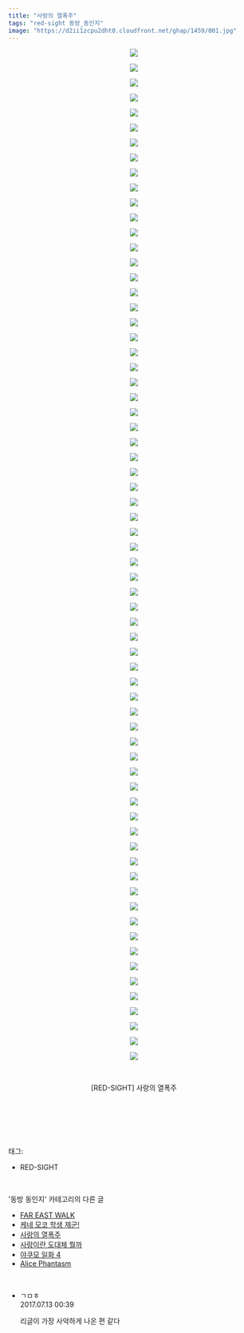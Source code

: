 ```yaml
---
title: "사랑의 열폭주"
tags: "red-sight 동방_동인지"
image: "https://d2ii1zcpu2dht0.cloudfront.net/ghap/1459/001.jpg"
---
```

<div class="article">
<p style="text-align: center; clear: none; float: none;"><img src="{{ site.imgserver9 }}/ghap/1459/001.jpg"/></p>
<p style="text-align: center; clear: none; float: none;"><img src="{{ site.imgserver9 }}/ghap/1459/002.jpg"/></p>
<p style="text-align: center; clear: none; float: none;"><img src="{{ site.imgserver9 }}/ghap/1459/003.jpg"/></p>
<p style="text-align: center; clear: none; float: none;"><img src="{{ site.imgserver9 }}/ghap/1459/004.jpg"/></p>
<p style="text-align: center; clear: none; float: none;"><img src="{{ site.imgserver9 }}/ghap/1459/005.jpg"/></p>
<p style="text-align: center; clear: none; float: none;"><img src="{{ site.imgserver9 }}/ghap/1459/006.jpg"/></p>
<p style="text-align: center; clear: none; float: none;"><img src="{{ site.imgserver9 }}/ghap/1459/007.jpg"/></p>
<p style="text-align: center; clear: none; float: none;"><img src="{{ site.imgserver9 }}/ghap/1459/008.jpg"/></p>
<p style="text-align: center; clear: none; float: none;"><img src="{{ site.imgserver9 }}/ghap/1459/009.jpg"/></p>
<p style="text-align: center; clear: none; float: none;"><img src="{{ site.imgserver9 }}/ghap/1459/010.jpg"/></p>
<p style="text-align: center; clear: none; float: none;"><img src="{{ site.imgserver9 }}/ghap/1459/011.jpg"/></p>
<p style="text-align: center; clear: none; float: none;"><img src="{{ site.imgserver9 }}/ghap/1459/012.jpg"/></p>
<p style="text-align: center; clear: none; float: none;"><img src="{{ site.imgserver9 }}/ghap/1459/013.jpg"/></p>
<p style="text-align: center; clear: none; float: none;"><img src="{{ site.imgserver9 }}/ghap/1459/014.jpg"/></p>
<p style="text-align: center; clear: none; float: none;"><img src="{{ site.imgserver9 }}/ghap/1459/015.jpg"/></p>
<p style="text-align: center; clear: none; float: none;"><img src="{{ site.imgserver9 }}/ghap/1459/016.jpg"/></p>
<p style="text-align: center; clear: none; float: none;"><img src="{{ site.imgserver9 }}/ghap/1459/017.jpg"/></p>
<p style="text-align: center; clear: none; float: none;"><img src="{{ site.imgserver9 }}/ghap/1459/018.jpg"/></p>
<p style="text-align: center; clear: none; float: none;"><img src="{{ site.imgserver9 }}/ghap/1459/019.jpg"/></p>
<p style="text-align: center; clear: none; float: none;"><img src="{{ site.imgserver9 }}/ghap/1459/020.jpg"/></p>
<p style="text-align: center; clear: none; float: none;"><img src="{{ site.imgserver9 }}/ghap/1459/021.jpg"/></p>
<p style="text-align: center; clear: none; float: none;"><img src="{{ site.imgserver9 }}/ghap/1459/022.jpg"/></p>
<p style="text-align: center; clear: none; float: none;"><img src="{{ site.imgserver9 }}/ghap/1459/023.jpg"/></p>
<p style="text-align: center; clear: none; float: none;"><img src="{{ site.imgserver9 }}/ghap/1459/024.jpg"/></p>
<p style="text-align: center; clear: none; float: none;"><img src="{{ site.imgserver9 }}/ghap/1459/025.jpg"/></p>
<p style="text-align: center; clear: none; float: none;"><img src="{{ site.imgserver9 }}/ghap/1459/026.jpg"/></p>
<p style="text-align: center; clear: none; float: none;"><img src="{{ site.imgserver9 }}/ghap/1459/027.jpg"/></p>
<p style="text-align: center; clear: none; float: none;"><img src="{{ site.imgserver9 }}/ghap/1459/028.jpg"/></p>
<p style="text-align: center; clear: none; float: none;"><img src="{{ site.imgserver9 }}/ghap/1459/029.jpg"/></p>
<p style="text-align: center; clear: none; float: none;"><img src="{{ site.imgserver9 }}/ghap/1459/030.jpg"/></p>
<p style="text-align: center; clear: none; float: none;"><img src="{{ site.imgserver9 }}/ghap/1459/031.jpg"/></p>
<p style="text-align: center; clear: none; float: none;"><img src="{{ site.imgserver9 }}/ghap/1459/032.jpg"/></p>
<p style="text-align: center; clear: none; float: none;"><img src="{{ site.imgserver9 }}/ghap/1459/033.jpg"/></p>
<p style="text-align: center; clear: none; float: none;"><img src="{{ site.imgserver9 }}/ghap/1459/034.jpg"/></p>
<p style="text-align: center; clear: none; float: none;"><img src="{{ site.imgserver9 }}/ghap/1459/035.jpg"/></p>
<p style="text-align: center; clear: none; float: none;"><img src="{{ site.imgserver9 }}/ghap/1459/036.jpg"/></p>
<p style="text-align: center; clear: none; float: none;"><img src="{{ site.imgserver9 }}/ghap/1459/037.jpg"/></p>
<p style="text-align: center; clear: none; float: none;"><img src="{{ site.imgserver9 }}/ghap/1459/038.jpg"/></p>
<p style="text-align: center; clear: none; float: none;"><img src="{{ site.imgserver9 }}/ghap/1459/039.jpg"/></p>
<p style="text-align: center; clear: none; float: none;"><img src="{{ site.imgserver9 }}/ghap/1459/040.jpg"/></p>
<p style="text-align: center; clear: none; float: none;"><img src="{{ site.imgserver9 }}/ghap/1459/041.jpg"/></p>
<p style="text-align: center; clear: none; float: none;"><img src="{{ site.imgserver9 }}/ghap/1459/042.jpg"/></p>
<p style="text-align: center; clear: none; float: none;"><img src="{{ site.imgserver9 }}/ghap/1459/043.jpg"/></p>
<p style="text-align: center; clear: none; float: none;"><img src="{{ site.imgserver9 }}/ghap/1459/044.jpg"/></p>
<p style="text-align: center; clear: none; float: none;"><img src="{{ site.imgserver9 }}/ghap/1459/045.jpg"/></p>
<p style="text-align: center; clear: none; float: none;"><img src="{{ site.imgserver9 }}/ghap/1459/046.jpg"/></p>
<p style="text-align: center; clear: none; float: none;"><img src="{{ site.imgserver9 }}/ghap/1459/047.jpg"/></p>
<p style="text-align: center; clear: none; float: none;"><img src="{{ site.imgserver9 }}/ghap/1459/048.jpg"/></p>
<p style="text-align: center; clear: none; float: none;"><img src="{{ site.imgserver9 }}/ghap/1459/049.jpg"/></p>
<p style="text-align: center; clear: none; float: none;"><img src="{{ site.imgserver9 }}/ghap/1459/050.jpg"/></p>
<p style="text-align: center; clear: none; float: none;"><img src="{{ site.imgserver9 }}/ghap/1459/051.jpg"/></p>
<p style="text-align: center; clear: none; float: none;"><img src="{{ site.imgserver9 }}/ghap/1459/052.jpg"/></p>
<p style="text-align: center; clear: none; float: none;"><img src="{{ site.imgserver9 }}/ghap/1459/053.jpg"/></p>
<p style="text-align: center; clear: none; float: none;"><img src="{{ site.imgserver9 }}/ghap/1459/054.jpg"/></p>
<p style="text-align: center; clear: none; float: none;"><img src="{{ site.imgserver9 }}/ghap/1459/055.jpg"/></p>
<p style="text-align: center; clear: none; float: none;"><img src="{{ site.imgserver9 }}/ghap/1459/056.jpg"/></p>
<p style="text-align: center; clear: none; float: none;"><img src="{{ site.imgserver9 }}/ghap/1459/057.jpg"/></p>
<p style="text-align: center; clear: none; float: none;"><img src="{{ site.imgserver9 }}/ghap/1459/058.jpg"/></p>
<p style="text-align: center; clear: none; float: none;"><img src="{{ site.imgserver9 }}/ghap/1459/059.jpg"/></p>
<p style="text-align: center; clear: none; float: none;"><img src="{{ site.imgserver9 }}/ghap/1459/060.jpg"/></p>
<p style="text-align: center; clear: none; float: none;"><img src="{{ site.imgserver9 }}/ghap/1459/061.jpg"/></p>
<p style="text-align: center; clear: none; float: none;"><img src="{{ site.imgserver9 }}/ghap/1459/062.jpg"/></p>
<p style="text-align: center; clear: none; float: none;"><img src="{{ site.imgserver9 }}/ghap/1459/063.jpg"/></p>
<p style="text-align: center; clear: none; float: none;"><img src="{{ site.imgserver9 }}/ghap/1459/064.jpg"/></p>
<p style="text-align: center; clear: none; float: none;"><img src="{{ site.imgserver9 }}/ghap/1459/065.jpg"/></p>
<p style="text-align: center; clear: none; float: none;"><img src="{{ site.imgserver9 }}/ghap/1459/066.jpg"/></p>
<p style="text-align: center; clear: none; float: none;"><img src="{{ site.imgserver9 }}/ghap/1459/067.jpg"/></p>
<p style="text-align: center; clear: none; float: none;"><img src="{{ site.imgserver9 }}/ghap/1459/068.jpg"/></p>
<p style="text-align: center; clear: none; float: none;"><br/></p>
<p style="text-align: center; clear: none; float: none;">[RED-SIGHT] 사랑의 열폭주</p>
<p style="text-align: center; clear: none; float: none;"><br/></p>
<p><br/></p>
</div><br/>
<div class="tagTrail">
<p>태그: </p>
<ul>
<li>RED-SIGHT</li>
</ul>
</div><br/>
<div class="another">
<p>'동방 동인지' 카테고리의 다른 글</p>
<ul>
<li><a href="/ghap_1461">FAR EAST WALK</a></li>
<li><a href="/ghap_1460">케네 모코 학생 제군!</a></li>
<li><a href="/ghap_1459">사랑의 열폭주</a></li>
<li><a href="/ghap_1458">사랑이란 도대체 뭘까</a></li>
<li><a href="/ghap_1457">야쿠모 일화 4</a></li>
<li><a href="/ghap_1456">Alice Phantasm</a></li>
</ul>
</div><br/>
<div class="cb_module cb_fluid">
<div class="cb_wrt cb_profile">
<div class="comment">
<ul>
<li class="cb_thumb_off" id="comment15034870">
<div class="cb_comment_area">
<div class="cb_info_area">
<div class="cb_section">
<span class="cb_nick_name">ㄱㅁㅎ</span>
</div>
<div class="cb_section">
<span class="cb_date">2017.07.13 00:39 </span>
</div>
</div>
<div class="cb_dsc_comment">
<p class="cb_dsc">
											리글이 가장 사악하게 나온 편 같다
										</p>
</div>
</div></li>
</ul>
</div>
</div><!-- commentList close -->
</div><br/>
